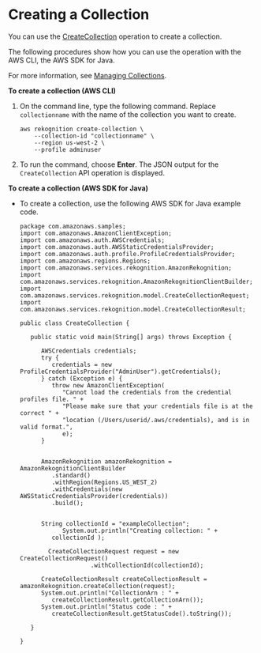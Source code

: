 # Creating a Collection<a name="create-collection-procedure"></a>

You can use the [CreateCollection](API_CreateCollection.md) operation to create a collection\.

The following procedures show how you can use the operation with the AWS CLI, the AWS SDK for Java\. 

For more information, see [Managing Collections](managing-collections.md)\. 

**To create a collection \(AWS CLI\)**

1. On the command line, type the following command\. Replace `collectionname` with the name of the collection you want to create\.

   ```
   aws rekognition create-collection \
       --collection-id "collectionname" \
       --region us-west-2 \
       --profile adminuser
   ```

1. To run the command, choose **Enter**\. The JSON output for the `CreateCollection` API operation is displayed\.

**To create a collection \(AWS SDK for Java\)**
+ To create a collection, use the following AWS SDK for Java example code\.

  ```
  package com.amazonaws.samples;
  import com.amazonaws.AmazonClientException;
  import com.amazonaws.auth.AWSCredentials;
  import com.amazonaws.auth.AWSStaticCredentialsProvider;
  import com.amazonaws.auth.profile.ProfileCredentialsProvider;
  import com.amazonaws.regions.Regions;
  import com.amazonaws.services.rekognition.AmazonRekognition;
  import com.amazonaws.services.rekognition.AmazonRekognitionClientBuilder;
  import com.amazonaws.services.rekognition.model.CreateCollectionRequest;
  import com.amazonaws.services.rekognition.model.CreateCollectionResult;
  
  public class CreateCollection {
  
     public static void main(String[] args) throws Exception {
  
        AWSCredentials credentials;
        try {
           credentials = new ProfileCredentialsProvider("AdminUser").getCredentials();
        } catch (Exception e) {
           throw new AmazonClientException(
              "Cannot load the credentials from the credential profiles file. " +
              "Please make sure that your credentials file is at the correct " +
              "location (/Users/userid/.aws/credentials), and is in valid format.",
              e);
        }
  
  
        AmazonRekognition amazonRekognition = AmazonRekognitionClientBuilder
           .standard()
           .withRegion(Regions.US_WEST_2)
           .withCredentials(new AWSStaticCredentialsProvider(credentials))
           .build();
  
        
        String collectionId = "exampleCollection";
              System.out.println("Creating collection: " +
           collectionId );
              
          CreateCollectionRequest request = new CreateCollectionRequest()
                      .withCollectionId(collectionId);
             
        CreateCollectionResult createCollectionResult = amazonRekognition.createCollection(request); 
        System.out.println("CollectionArn : " +
           createCollectionResult.getCollectionArn());
        System.out.println("Status code : " +
           createCollectionResult.getStatusCode().toString());
  
     }
  
  }
  ```